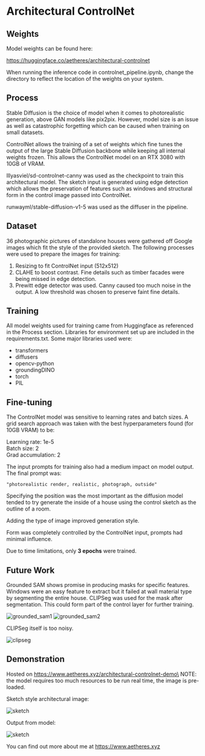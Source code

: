 # Architectural ControlNet

## Weights
Model weights can be found here:

https://huggingface.co/aetheres/architectural-controlnet

When running the inference code in controlnet_pipeline.ipynb, change the directory to reflect the location of the weights on your system.

## Process

Stable Diffusion is the choice of model when it comes to photorealistic generation, above GAN models like pix2pix. However, model size is an issue as well as catastrophic forgetting which can be caused when training on small datasets. 

ControlNet allows the training of a set of weights which fine tunes the output of the large Stable Diffusion backbone while keeping all internal weights frozen. This allows the ControlNet model on an RTX 3080 with 10GB of VRAM.

lllyasviel/sd-controlnet-canny was used as the checkpoint to train this architectural model. The sketch input is generated using edge detection which allows the preservation of features such as windows and structural form in the control image passed into ControlNet.

runwayml/stable-diffusion-v1-5 was used as the diffuser in the pipeline.


## Dataset

36 photographic pictures of standalone houses were gathered off Google images which fit the style of the provided sketch. The following processes were used to prepare the images for training:

1. Resizing to fit ControlNet input (512x512)
2. CLAHE to boost contrast. Fine details such as timber facades were being missed in edge detection.
3. Prewitt edge detector was used. Canny caused too much noise in the output. A low threshold was chosen to preserve faint fine details.

## Training

All model weights used for training came from Huggingface as referenced in the Process section. Libraries for environment set up are included in the requirements.txt. Some major libraries used were:

- transformers
- diffusers
- opencv-python
- groundingDINO
- torch
- PIL

## Fine-tuning

The ControlNet model was sensitive to learning rates and batch sizes. A grid search approach was taken with the best hyperparameters found (for 10GB VRAM) to be:

Learning rate: 1e-5\
Batch size: 2\
Grad accumulation: 2

The input prompts for training also had a medium impact on model output. The final prompt was:
```
"photorealistic render, realistic, photograph, outside"
```
Specifying the position was the most important as the diffusion model tended to try generate the inside of a house using the control sketch as the outline of a room.

Adding the type of image improved generation style.

Form was completely controlled by the ControlNet input, prompts had minimal influence.

Due to time limitations, only **3 epochs** were trained.

## Future Work

Grounded SAM shows promise in producing masks for specific features. Windows were an easy feature to extract but it failed at wall material type by segmenting the entire house. CLIPSeg was used for the mask after segmentation. This could form part of the control layer for further training.

![grounded_sam1](./assets/sam_seg_1.png)
![grounded_sam2](./assets/sam_seg_2.png)

CLIPSeg itself is too noisy.

![clipseg](./assets/clipseg.png)


## Demonstration

Hosted on https://www.aetheres.xyz/architectural-controlnet-demo\
NOTE: the model requires too much resources to be run real time, the image is pre-loaded.

Sketch style architectural image:

![sketch](./assets/demo.png)

Output from model:

![sketch](./assets/output2.png)


You can find out more about me at https://www.aetheres.xyz